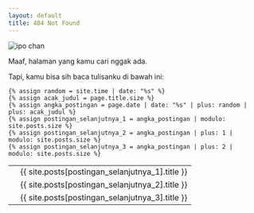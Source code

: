 ```yaml
---
layout: default
title: 404 Not Found
---
```


<link rel="stylesheet" type="text/css" href="/vendor/bootstrap/css/bootstrap.min.css">

![ipo chan](https://pbs.twimg.com/profile_images/641139643186966528/CD6O1bYD_400x400.jpg)

Maaf, halaman yang kamu cari nggak ada.

Tapi, kamu bisa sih baca tulisanku di bawah ini:

	{% assign random = site.time | date: "%s" %}
	{% assign acak_judul = page.title.size %}
	{% assign angka_postingan = page.date | date: "%s" | plus: random | plus: acak_judul %}
	{% assign postingan_selanjutnya_1 = angka_postingan | modulo: site.posts.size %}
	{% assign postingan_selanjutnya_2 = angka_postingan | plus: 1 | modulo: site.posts.size %}
	{% assign postingan_selanjutnya_3 = angka_postingan | plus: 2 | modulo: site.posts.size %}

<table class="table table-bordered">
		<tr data-link='{{ site.posts[postingan_selanjutnya_1].url }}' class="tombol">
			<td><img src="https://images1-focus-opensocial.googleusercontent.com/gadgets/proxy?container=focus&resize_w=70&url=https://laptopzen.github.io/logo/{{ site.posts[postingan_selanjutnya_1].bahasa }}.png" class="logo" alt=""></td>
			<td>{{ site.posts[postingan_selanjutnya_1].title }}</td>
		</tr>
		<tr data-link='{{ site.posts[postingan_selanjutnya_2].url }}' class="tombol">
			<td><img src="https://images1-focus-opensocial.googleusercontent.com/gadgets/proxy?container=focus&resize_w=70&url=https://laptopzen.github.io/logo/{{ site.posts[postingan_selanjutnya_2].bahasa }}.png" class="logo" alt=""></td>
			<td>{{ site.posts[postingan_selanjutnya_2].title }}</td>
		</tr>
		<tr data-link='{{ site.posts[postingan_selanjutnya_3].url }}' class="tombol">
			<td><img src="https://images1-focus-opensocial.googleusercontent.com/gadgets/proxy?container=focus&resize_w=70&url=https://laptopzen.github.io/logo/{{ site.posts[postingan_selanjutnya_3].bahasa }}.png" class="logo" alt=""></td>
			<td>{{ site.posts[postingan_selanjutnya_3].title }}</td>
		</tr>
	</table>

<script src="/vendor/jquery/jquery.min.js"></script>
